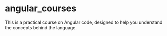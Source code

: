 # angular_courses
This is a practical course on Angular code, designed to help you understand the concepts behind the language.
